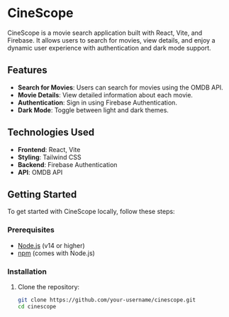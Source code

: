 # CineScope

CineScope is a movie search application built with React, Vite, and Firebase. It allows users to search for movies, view details, and enjoy a dynamic user experience with authentication and dark mode support.

## Features

- **Search for Movies**: Users can search for movies using the OMDB API.
- **Movie Details**: View detailed information about each movie.
- **Authentication**: Sign in using Firebase Authentication.
- **Dark Mode**: Toggle between light and dark themes.

## Technologies Used

- **Frontend**: React, Vite
- **Styling**: Tailwind CSS
- **Backend**: Firebase Authentication
- **API**: OMDB API

## Getting Started

To get started with CineScope locally, follow these steps:

### Prerequisites

- [Node.js](https://nodejs.org/) (v14 or higher)
- [npm](https://www.npmjs.com/) (comes with Node.js)

### Installation

1. Clone the repository:

   ```bash
   git clone https://github.com/your-username/cinescope.git
   cd cinescope
   ```
